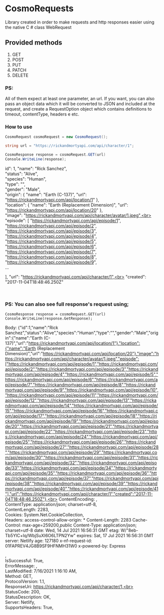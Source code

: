 # CosmoRequests
Library created in order to make requests and http responses easier using the native C # class WebRequest

## Provided methods

1. GET
2. POST
3. PUT
3. PATCH
3. DELETE

### PS: 
All of them expect at least one parameter, an url. If you want, you can also pass an object data which it will be converted to JSON and included at the request, and create a RequestOption object which contains definitions to timeout, contentType, headers e etc.

### How to use

```C#
CosmoRequest cosmoRequest = new CosmoRequest();

string url = "https://rickandmortyapi.com/api/character/1";

CosmoResponse response = cosmoRequest.GET(url)
Console.WriteLine(response);
`````

> 
 id": 1,
  "name": "Rick Sanchez",<br>
  "status": "Alive",<br>
  "species": "Human",<br>
  "type": "",<br>
  "gender": "Male",<br>
  "origin": {
    "name": "Earth (C-137)",
    "url": "https://rickandmortyapi.com/api/location/1"
  },<br>
  "location": {
    "name": "Earth (Replacement Dimension)",
    "url": "https://rickandmortyapi.com/api/location/20"
  },<br>
  "image": "https://rickandmortyapi.com/api/character/avatar/1.jpeg",<br>
  "episode": [
    "https://rickandmortyapi.com/api/episode/1",
    "https://rickandmortyapi.com/api/episode/2",
    "https://rickandmortyapi.com/api/episode/3",
    "https://rickandmortyapi.com/api/episode/4",
    "https://rickandmortyapi.com/api/episode/5",
    "https://rickandmortyapi.com/api/episode/6",
    "https://rickandmortyapi.com/api/episode/7",
    "https://rickandmortyapi.com/api/episode/8",
    "https://rickandmortyapi.com/api/episode/9",
    <br>
...
 
  ],
  "url": "https://rickandmortyapi.com/api/character/1",<br>
  "created": "2017-11-04T18:48:46.250Z"
 >
 <br>

### PS:   You can also see full response's request using;

`````
CosmoResponse response = cosmoRequest.GET(url)
Console.WriteLine(response.GetResponse);
`````

> 
Body: {"id":1,"name":"Rick Sanchez","status":"Alive","species":"Human","type":"","gender":"Male","origin":{"name":"Earth (C-137)","url":"https://rickandmortyapi.com/api/location/1"},"location":{"name":"Earth (Replacement Dimension)","url":"https://rickandmortyapi.com/api/location/20"},"image":"https://rickandmortyapi.com/api/character/avatar/1.jpeg","episode":["https://rickandmortyapi.com/api/episode/1","https://rickandmortyapi.com/api/episode/2","https://rickandmortyapi.com/api/episode/3","https://rickandmortyapi.com/api/episode/4","https://rickandmortyapi.com/api/episode/5","https://rickandmortyapi.com/api/episode/6","https://rickandmortyapi.com/api/episode/7","https://rickandmortyapi.com/api/episode/8","https://rickandmortyapi.com/api/episode/9","https://rickandmortyapi.com/api/episode/10","https://rickandmortyapi.com/api/episode/11","https://rickandmortyapi.com/api/episode/12","https://rickandmortyapi.com/api/episode/13","https://rickandmortyapi.com/api/episode/14","https://rickandmortyapi.com/api/episode/15","https://rickandmortyapi.com/api/episode/16","https://rickandmortyapi.com/api/episode/17","https://rickandmortyapi.com/api/episode/18","https://rickandmortyapi.com/api/episode/19","https://rickandmortyapi.com/api/episode/20","https://rickandmortyapi.com/api/episode/21","https://rickandmortyapi.com/api/episode/22","https://rickandmortyapi.com/api/episode/23","https://rickandmortyapi.com/api/episode/24","https://rickandmortyapi.com/api/episode/25","https://rickandmortyapi.com/api/episode/26","https://rickandmortyapi.com/api/episode/27","https://rickandmortyapi.com/api/episode/28","https://rickandmortyapi.com/api/episode/29","https://rickandmortyapi.com/api/episode/30","https://rickandmortyapi.com/api/episode/31","https://rickandmortyapi.com/api/episode/32","https://rickandmortyapi.com/api/episode/33","https://rickandmortyapi.com/api/episode/34","https://rickandmortyapi.com/api/episode/35","https://rickandmortyapi.com/api/episode/36","https://rickandmortyapi.com/api/episode/37","https://rickandmortyapi.com/api/episode/38","https://rickandmortyapi.com/api/episode/39","https://rickandmortyapi.com/api/episode/40","https://rickandmortyapi.com/api/episode/41"],"url":"https://rickandmortyapi.com/api/character/1","created":"2017-11-04T18:48:46.250Z"},<br>
ContentEncoding: ,<br>
ContentType: application/json; charset=utf-8,<br>
ContentLength: 2283,<br>
Cookies: System.Net.CookieCollection,<br>
Headers: access-control-allow-origin: *
Content-Length: 2283
Cache-Control: max-age=259200,public
Content-Type: application/json; charset=utf-8
date: Wed, 14 Jul 2021 16:56:31 GMT
etag: W/"8eb-Tb5YlC+lq/WbjSuXI6O6LTPN2Yw"
expires: Sat, 17 Jul 2021 16:56:31 GMT
server: Netlify
age: 127180
x-nf-request-id: 01FAPREV4JG8B9SF9HFNMH31W0
x-powered-by: Express

,<br>
IsSuccessful: True,<br>
ErrorMessage: ,<br>
LastModified: 7/16/2021 1:16:10 AM,<br>
Method: GET,<br>
ProtocolVersion: 1.1,<br>
ResponseUri: https://rickandmortyapi.com/api/character/1,<br>
StatusCode: 200,<br>
StatusDescription: OK,<br>
Server: Netlify,<br>
SupportsHeaders: True,<br>
>